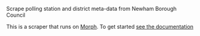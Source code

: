 Scrape polling station and district meta-data from Newham Borough Council

This is a scraper that runs on [Morph](https://morph.io). To get started [see the documentation](https://morph.io/documentation)
